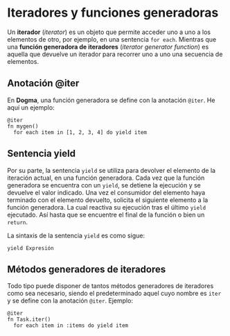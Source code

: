 # Iteradores y funciones generadoras

Un **iterador** (*iterator*) es un objeto que permite acceder uno a uno a los elementos de otro, por ejemplo, en una sentencia `for each`.
Mientras que una **función generadora de iteradores** (*iterator generator function*) es aquella que devuelve un iterador para recorrer uno a uno una secuencia de elementos.

## Anotación @iter

En **Dogma**, una función generadora se define con la anotación `@iter`.
He aquí un ejemplo:

```
@iter
fn mygen()
  for each item in [1, 2, 3, 4] do yield item
```

## Sentencia yield

Por su parte, la sentencia `yield` se utiliza para devolver el elemento de la iteración actual, en una función generadora.
Cada vez que la función generadora se encuentra con un `yield`, se detiene la ejecución y se devuelve el valor indicado.
Una vez el consumidor del elemento haya terminado con el elemento devuelto, solicita el siguiente elemento a la función generadora.
La cual reactiva su ejecución tras el último `yield` ejecutado.
Así hasta que se encuentre el final de la función o bien un `return`.

La sintaxis de la sentencia `yield` es como sigue:

```
yield Expresión
```

## Métodos generadores de iteradores

Todo tipo puede disponer de tantos métodos generadores de iteradores como sea necesario, siendo el predeterminado aquel cuyo nombre es `iter` y se define con la anotación `@iter`.
Ejemplo:

```
@iter
fn Task.iter()
  for each item in :items do yield item
```
